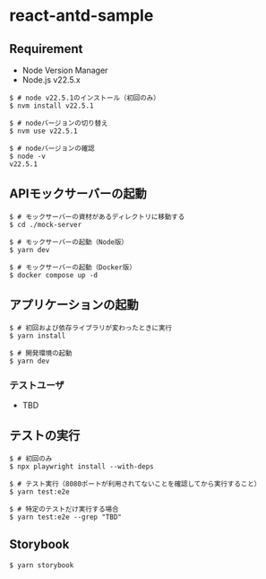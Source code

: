 # react-antd-sample

## Requirement

- Node Version Manager
- Node.js v22.5.x

```shell
$ # node v22.5.1のインストール（初回のみ）
$ nvm install v22.5.1

$ # nodeバージョンの切り替え
$ nvm use v22.5.1

$ # nodeバージョンの確認
$ node -v
v22.5.1
```

## APIモックサーバーの起動

```shell
$ # モックサーバーの資材があるディレクトリに移動する
$ cd ./mock-server

$ # モックサーバーの起動（Node版）
$ yarn dev

$ # モックサーバーの起動（Docker版）
$ docker compose up -d
```

## アプリケーションの起動

```shell
$ # 初回および依存ライブラリが変わったときに実行
$ yarn install

$ # 開発環境の起動
$ yarn dev
```

### テストユーザ
- TBD

## テストの実行

```shell
$ # 初回のみ
$ npx playwright install --with-deps

$ # テスト実行（8080ポートが利用されてないことを確認してから実行すること）
$ yarn test:e2e

$ # 特定のテストだけ実行する場合
$ yarn test:e2e --grep "TBD"
```

## Storybook

```bash
$ yarn storybook
```
